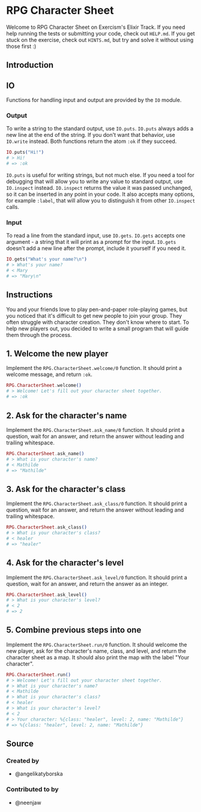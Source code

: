 # RPG Character Sheet

Welcome to RPG Character Sheet on Exercism's Elixir Track.
If you need help running the tests or submitting your code, check out `HELP.md`.
If you get stuck on the exercise, check out `HINTS.md`, but try and solve it without using those first :)

## Introduction

## IO

Functions for handling input and output are provided by the `IO` module.

### Output

To write a string to the standard output, use `IO.puts`. `IO.puts` always adds a new line at the end of the string. If you don't want that behavior, use `IO.write` instead. Both functions return the atom `:ok` if they succeed.

```elixir
IO.puts("Hi!")
# > Hi!
# => :ok
```

`IO.puts` is useful for writing strings, but not much else. If you need a tool for debugging that will allow you to write any value to standard output, use `IO.inspect` instead. `IO.inspect` returns the value it was passed unchanged, so it can be inserted in any point in your code. It also accepts many options, for example `:label`, that will allow you to distinguish it from other `IO.inspect` calls.

### Input

To read a line from the standard input, use `IO.gets`. `IO.gets` accepts one argument - a string that it will print as a prompt for the input. `IO.gets` doesn't add a new line after the prompt, include it yourself if you need it.

```elixir
IO.gets("What's your name?\n")
# > What's your name?
# < Mary
# => "Mary\n"
```

## Instructions

You and your friends love to play pen-and-paper role-playing games, but you noticed that it's difficult to get new people to join your group. They often struggle with character creation. They don't know where to start. To help new players out, you decided to write a small program that will guide them through the process.

## 1. Welcome the new player

Implement the `RPG.CharacterSheet.welcome/0` function. It should print a welcome message, and return `:ok`.

```elixir
RPG.CharacterSheet.welcome()
# > Welcome! Let's fill out your character sheet together.
# => :ok
```

## 2. Ask for the character's name

Implement the `RPG.CharacterSheet.ask_name/0` function. It should print a question, wait for an answer, and return the answer without leading and trailing whitespace.

```elixir
RPG.CharacterSheet.ask_name()
# > What is your character's name?
# < Mathilde
# => "Mathilde"
```

## 3. Ask for the character's class

Implement the `RPG.CharacterSheet.ask_class/0` function. It should print a question, wait for an answer, and return the answer without leading and trailing whitespace.

```elixir
RPG.CharacterSheet.ask_class()
# > What is your character's class?
# < healer
# => "healer"
```

## 4. Ask for the character's level

Implement the `RPG.CharacterSheet.ask_level/0` function. It should print a question, wait for an answer, and return the answer as an integer.

```elixir
RPG.CharacterSheet.ask_level()
# > What is your character's level?
# < 2
# => 2
```

## 5. Combine previous steps into one

Implement the `RPG.CharacterSheet.run/0` function. It should welcome the new player, ask for the character's name, class, and level, and return the character sheet as a map. It should also print the map with the label "Your character".

```elixir
RPG.CharacterSheet.run()
# > Welcome! Let's fill out your character sheet together.
# > What is your character's name?
# < Mathilde
# > What is your character's class?
# < healer
# > What is your character's level?
# < 2
# > Your character: %{class: "healer", level: 2, name: "Mathilde"}
# => %{class: "healer", level: 2, name: "Mathilde"}
```

## Source

### Created by

- @angelikatyborska

### Contributed to by

- @neenjaw
